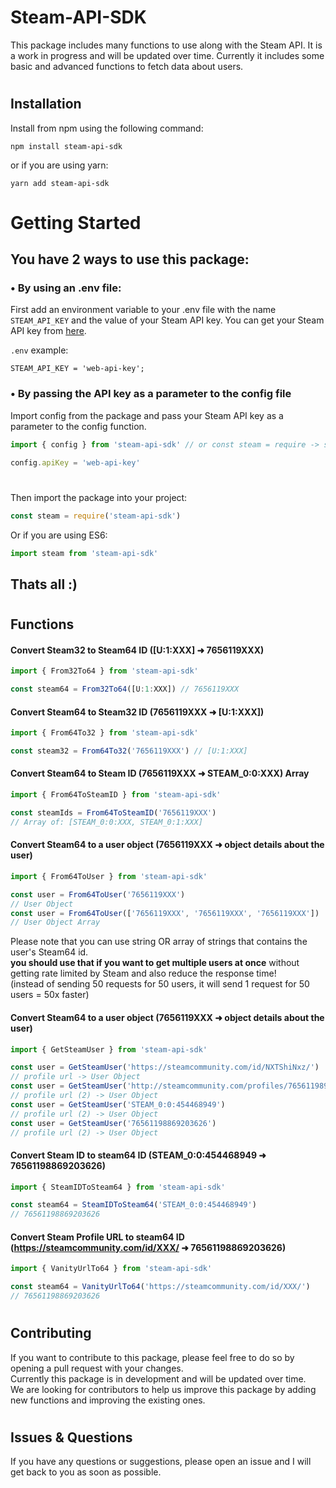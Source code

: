 # Steam-API-SDK

This package includes many functions to use along with the Steam API.
It is a work in progress and will be updated over time.
Currently it includes some basic and advanced functions to fetch data about users.

#

## Installation

Install from npm using the following command:

```
npm install steam-api-sdk
```

or if you are using yarn:

```
yarn add steam-api-sdk
```

#

# Getting Started

## You have 2 ways to use this package:

### • By using an .env file:

First add an environment variable to your .env file with the name `STEAM_API_KEY` and the value of your Steam API key.
You can get your Steam API key from [here](https://steamcommunity.com/dev/apikey).

`.env` example:

```env
STEAM_API_KEY = 'web-api-key';
```

### • By passing the API key as a parameter to the config file

Import config from the package and pass your Steam API key as a parameter to the config function.

```javascript
import { config } from 'steam-api-sdk' // or const steam = require -> steam.config

config.apiKey = 'web-api-key'
```

#

Then import the package into your project:

```javascript
const steam = require('steam-api-sdk')
```

Or if you are using ES6:

```javascript
import steam from 'steam-api-sdk'
```

## Thats all :)

#

## Functions

#### Convert Steam32 to Steam64 ID ([U:1:XXX] ➜ 7656119XXX)

```javascript
import { From32To64 } from 'steam-api-sdk'

const steam64 = From32To64([U:1:XXX]) // 7656119XXX
```

#### Convert Steam64 to Steam32 ID (7656119XXX ➜ [U:1:XXX])

```javascript
import { From64To32 } from 'steam-api-sdk'

const steam32 = From64To32('7656119XXX') // [U:1:XXX]
```

#### Convert Steam64 to Steam ID (7656119XXX ➜ STEAM_0:0:XXX) Array

```javascript
import { From64ToSteamID } from 'steam-api-sdk'

const steamIds = From64ToSteamID('7656119XXX')
// Array of: [STEAM_0:0:XXX, STEAM_0:1:XXX]
```

#### Convert Steam64 to a user object (7656119XXX ➜ object details about the user)

```javascript
import { From64ToUser } from 'steam-api-sdk'

const user = From64ToUser('7656119XXX')
// User Object
const user = From64ToUser(['7656119XXX', '7656119XXX', '7656119XXX'])
// User Object Array
```

Please note that you can use string OR array of strings that contains the user's Steam64 id.<br/>
**you should use that if you want to get multiple users at once** without getting rate limited by Steam and also reduce the response time!<br/>
(instead of sending 50 requests for 50 users, it will send 1 request for 50 users = 50x faster)

#### Convert Steam64 to a user object (7656119XXX ➜ object details about the user)

```javascript
import { GetSteamUser } from 'steam-api-sdk'

const user = GetSteamUser('https://steamcommunity.com/id/NXTShiNxz/')
// profile url -> User Object
const user = GetSteamUser('http://steamcommunity.com/profiles/76561198998419941')
// profile url (2) -> User Object
const user = GetSteamUser('STEAM_0:0:454468949')
// profile url (2) -> User Object
const user = GetSteamUser('76561198869203626')
// profile url (2) -> User Object
```

#### Convert Steam ID to steam64 ID (STEAM_0:0:454468949 ➜ 76561198869203626)

```javascript
import { SteamIDToSteam64 } from 'steam-api-sdk'

const steam64 = SteamIDToSteam64('STEAM_0:0:454468949')
// 76561198869203626
```

#### Convert Steam Profile URL to steam64 ID (https://steamcommunity.com/id/XXX/ ➜ 76561198869203626)

```javascript
import { VanityUrlTo64 } from 'steam-api-sdk'

const steam64 = VanityUrlTo64('https://steamcommunity.com/id/XXX/')
// 76561198869203626
```

#

## Contributing

If you want to contribute to this package, please feel free to do so by opening a pull request with your changes.<br>
Currently this package is in development and will be updated over time.<br>
We are looking for contributors to help us improve this package by adding new functions and improving the existing ones.

#

## Issues & Questions

If you have any questions or suggestions, please open an issue and I will get back to you as soon as possible.<br>
